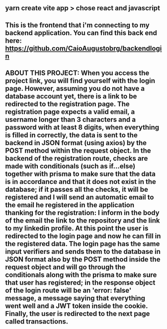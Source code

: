 ## yarn create vite app > chose react and javascript 
## This is the frontend that i'm connecting to my backend application. You can find this back end here:  https://github.com/CaioAugustobrg/backendlogin

## ABOUT THIS PROJECT: When you access the project link, you will find yourself with the login page. However, assuming you do not have a database account yet, there is a link to be redirected to the registration page. The registration page expects a valid email, a username longer than 3 characters and a password with at least 8 digits, when everything is filled in correctly, the data is sent to the backend in JSON format (using axios) by the POST method within the request object. In the backend of the registration route, checks are made with conditionals (such as if...else) together with prisma to make sure that the data is in accordance and that it does not exist in the database; if it passes all the checks, it will be registered and I will send an automatic email to the email he registered in the application thanking for the registration: I inform in the body of the email the link to the repository and the link to my linkedin profile. At this point the user is redirected to the login page and now he can fill in the registered data. The login page has the same input verifiers and sends them to the database in JSON format also by the POST method inside the request object and will go through the conditionals along with the prisma to make sure that user has registered; in the response object of the login route will be an 'error: false' message, a message saying that everything went well and a JWT token inside the cookie. Finally, the user is redirected to the next page called transactions. 
